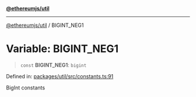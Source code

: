 [**@ethereumjs/util**](../README.md)

***

[@ethereumjs/util](../README.md) / BIGINT\_NEG1

# Variable: BIGINT\_NEG1

> `const` **BIGINT\_NEG1**: `bigint`

Defined in: [packages/util/src/constants.ts:91](https://github.com/ethereumjs/ethereumjs-monorepo/blob/master/packages/util/src/constants.ts#L91)

BigInt constants
